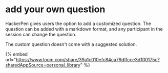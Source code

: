 # add your own question

HackerPen gives users the option to add a customized question. The question can be added with a markdown format, and any participant in the session can change the question.

The custom question doesn't come with a suggested solution.

{% embed url="https://www.loom.com/share/39a1c010efc84ca79dffcce3d100175c?sharedAppSource=personal_library" %}
